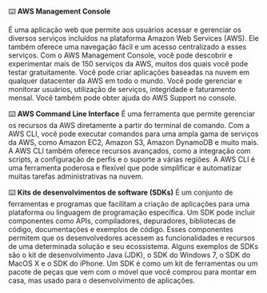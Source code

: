 ⌨️ **AWS Management Console**

É uma aplicação web que permite aos usuários acessar e gerenciar os diversos serviços incluídos na plataforma Amazon Web Services (AWS). Ele também oferece uma navegação fácil e um acesso centralizado a esses serviços. Com o AWS Management Console, você pode descobrir e experimentar mais de 150 serviços da AWS, muitos dos quais você pode testar gratuitamente. Você pode criar aplicações baseadas na nuvem em qualquer datacenter da AWS em todo o mundo. Você pode gerenciar e monitorar usuários, utilização de serviços, integridade e faturamento mensal. Você também pode obter ajuda do AWS Support no console.

⌨️ **AWS Command Line Interface**
É uma ferramenta que permite gerenciar os recursos da AWS diretamente a partir do terminal de comando. Com a AWS CLI, você pode executar comandos para uma ampla gama de serviços da AWS, como Amazon EC2, Amazon S3, Amazon DynamoDB e muito mais. A AWS CLI também oferece recursos avançados, como a integração com scripts, a configuração de perfis e o suporte a várias regiões. A AWS CLI é uma ferramenta poderosa e flexível que pode simplificar e automatizar muitas tarefas administrativas na nuvem.

⌨️ **Kits de desenvolvimentos de software (SDKs)**
É um conjunto de ferramentas e programas que facilitam a criação de aplicações para uma plataforma ou linguagem de programação específica. Um SDK pode incluir componentes como APIs, compiladores, depuradores, bibliotecas de código, documentações e exemplos de código. Esses componentes permitem que os desenvolvedores acessem as funcionalidades e recursos de uma determinada solução e seu ecossistema. Alguns exemplos de SDKs são o kit de desenvolvimento Java (JDK), o SDK do Windows 7, o SDK do MacOS X e o SDK do iPhone. Um SDK é como um kit de ferramentas ou um pacote de peças que vem com o móvel que você comprou para montar em casa, mas usado para o desenvolvimento de aplicações.